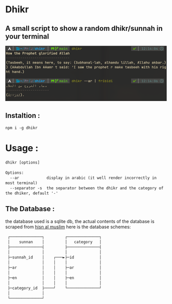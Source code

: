 # Dhikr

## A small script to show a random dhikr/sunnah in your terminal

![](https://raw.githubusercontent.com/3Marz/dhikr/refs/heads/main/assets/screenshot.png)

## Instaltion :
```
npm i -g dhikr
```

# Usage :
```
dhikr [options]

Options:
  --ar            display in arabic (it well render incorrectly in most terminal)
  --separator -s  the separator between the dhikr and the category of the dhiker, default '-'
```

## The Database :
the database used is a sqlite db, the actual contents of the database is
scraped from <a href="https://hisnmuslim.com/">hisn al muslim</a> here is the database schemes:
```
 ┌──────────────┐         ┌──────────────┐ 
 │    sunnan    │         │   category   │ 
 ├──────────────┤         ├──────────────┤ 
 │              │         │              │ 
 ├─sunnah_id    │    ┌───►├─id           │ 
 │              │    │    │              │ 
 ├─ar           │    │    ├─ar           │ 
 │              │    │    │              │ 
 ├─en           │    │    ├─en           │ 
 │              │    │    │              │ 
 ├─category_id  ├────┘    └──────────────┘ 
 │              │                          
 └──────────────┘                          
```

